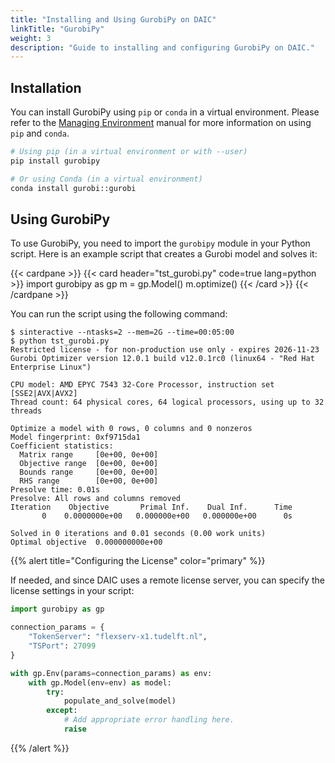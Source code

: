 ```yaml
---
title: "Installing and Using GurobiPy on DAIC"
linkTitle: "GurobiPy"
weight: 3
description: "Guide to installing and configuring GurobiPy on DAIC."
---
```



## Installation

You can install GurobiPy using `pip` or `conda` in a virtual environment. Please refer to the [Managing Environment](docs/manual/software/installing-software/#managing-environments) manual for more information on using `pip` and `conda`.

```bash
# Using pip (in a virtual environment or with --user)
pip install gurobipy

# Or using Conda (in a virtual environment)
conda install gurobi::gurobi 
```

## Using GurobiPy

To use GurobiPy, you need to import the `gurobipy` module in your Python script. Here is an example script that creates a Gurobi model and solves it:

{{< cardpane >}}
{{< card header="tst_gurobi.py" code=true lang=python >}}
import gurobipy as gp
m = gp.Model()
m.optimize()
{{< /card >}}
{{< /cardpane >}}

You can run the script using the following command:


```shell-session
$ sinteractive --ntasks=2 --mem=2G --time=00:05:00
$ python tst_gurobi.py 
Restricted license - for non-production use only - expires 2026-11-23
Gurobi Optimizer version 12.0.1 build v12.0.1rc0 (linux64 - "Red Hat Enterprise Linux")

CPU model: AMD EPYC 7543 32-Core Processor, instruction set [SSE2|AVX|AVX2]
Thread count: 64 physical cores, 64 logical processors, using up to 32 threads

Optimize a model with 0 rows, 0 columns and 0 nonzeros
Model fingerprint: 0xf9715da1
Coefficient statistics:
  Matrix range     [0e+00, 0e+00]
  Objective range  [0e+00, 0e+00]
  Bounds range     [0e+00, 0e+00]
  RHS range        [0e+00, 0e+00]
Presolve time: 0.01s
Presolve: All rows and columns removed
Iteration    Objective       Primal Inf.    Dual Inf.      Time
       0    0.0000000e+00   0.000000e+00   0.000000e+00      0s

Solved in 0 iterations and 0.01 seconds (0.00 work units)
Optimal objective  0.000000000e+00
```



{{% alert title="Configuring the License" color="primary" %}}

If needed, and since DAIC uses a remote license server, you can specify the license settings in your script:

```python
import gurobipy as gp

connection_params = {
    "TokenServer": "flexserv-x1.tudelft.nl",
    "TSPort": 27099
}

with gp.Env(params=connection_params) as env:
    with gp.Model(env=env) as model:
        try:
            populate_and_solve(model)
        except:
            # Add appropriate error handling here.
            raise

```            
{{% /alert %}}